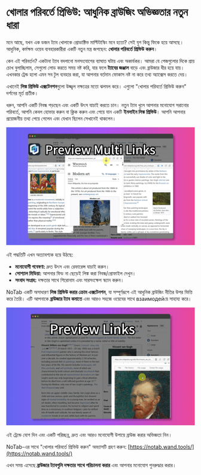# খোলার পরিবর্তে প্রিভিউ: আধুনিক ব্রাউজিং অভিজ্ঞতার নতুন ধারা

মনে আছে, যখন এক ডজন ট্যাব খোলাকে প্রোডাক্টিভ মাল্টিটাস্কিং মনে হতো? সেই যুগ কিন্তু ফিকে হয়ে আসছে। আধুনিক, কর্মক্ষম ওয়েব ব্যবহারকারীরা একটি নতুন মন্ত্র জপছেন: **খোলার পরিবর্তে প্রিভিউ করুন**।

কেন এই পরিবর্তন? একটানা ট্যাব বদলানো মনসংযোগের ব্যাঘাত ঘটায় এবং অকার্যকর। আমরা যে পেজগুলোর দিকে প্রায় চোখ বুলাচ্ছিলাম, সেগুলো লোড করতে সময় নষ্ট করি, যার ফলে **ট্যাবের জঞ্জাল** বাড়ে এবং ব্রাউজার ধীর হয়ে যায়। এখনকার ট্রেন্ড হলো এমন সব টুল ব্যবহার করা, যা আপনার বর্তমান ফোকাস নষ্ট না করে তথ্য অ্যাক্সেস করতে দেয়।

এখানেই **লিঙ্ক প্রিভিউ এক্সটেনশন**গুলো উজ্জ্বল নক্ষত্রের মতো ঝলমল করে। এগুলো "খোলার পরিবর্তে প্রিভিউ করুন" দর্শনের মূর্ত প্রতীক।

ধরুন, আপনি একটি নিবন্ধ পড়ছেন এবং একটি উৎস যাচাই করতে চান। নতুন ট্যাব খুলে আপনার মনোযোগ সরানোর পরিবর্তে, আপনি কেবল হোভার করুন বা ক্লিক করুন এবং পেয়ে যান একটি **ইনলাইন লিঙ্ক প্রিভিউ**। আপনি আপনার প্রয়োজনীয় তথ্য পেয়ে গেলেন এবং যেখান ছিলেন সেখানেই থাকলেন।

![পেজের মধ্যে একটি লিঙ্কের প্রিভিউ](../images/notab1.png)

এই পদ্ধতিটি এখন অত্যাবশ্যক হয়ে উঠছে:

*   **মনোযোগী গবেষণা:** দ্রুত উৎস এবং রেফারেন্স যাচাই করুন।
*   **সোশ্যাল মিডিয়া:** আপনার ফিড না ছেড়েই লিঙ্ক করা নিবন্ধ/প্রোফাইল দেখুন।
*   **সংবাদ সংগ্রহ:** দক্ষতার সাথে শিরোনাম এবং সারসংক্ষেপ স্ক্যান করুন।

NoTab একটি অসাধারণ **লিঙ্ক প্রিভিউ করার ক্রোম এক্সটেনশন**, যা সম্পূর্ণরূপে এই আধুনিক ব্রাউজিং নীতির উপর ভিত্তি করে তৈরি। এটি আপনাকে **ব্রাউজার ট্যাব কমাতে** এবং আরও সহজে ওয়েবের সাথে взаимодейয়ে সাহায্য করে।

![NoTab-এর পরিচ্ছন্ন প্রিভিউ উইন্ডো](../images/notab2.png)

এই ট্রেন্ডে যোগ দিন এবং একটি পরিচ্ছন্ন, দ্রুত এবং আরও মনোযোগী উপায়ে ব্রাউজ করার অভিজ্ঞতা নিন।

NoTab-এর সাথে "খোলার পরিবর্তে প্রিভিউ করুন" অভ্যাসটি গ্রহণ করুন: [https://notab.wand.tools/](https://notab.wand.tools/)

এখন সময় এসেছে **ব্রাউজার ট্যাবগুলি দক্ষতার সাথে পরিচালনা করার** এবং আপনার মনোযোগ পুনরুদ্ধার করার।